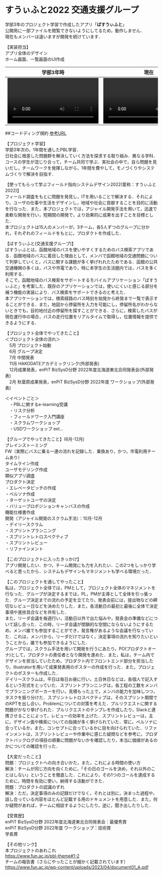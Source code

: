 # すうぃふと2022 交通支援グループ
学部3年のプロジェクト学習で作成したアプリ「**ばすうぃふと**」<br>
公開用に一部ファイルを閲覧できないようにしてるため，動作しません．<br>
現在もメンバーは違いますが開発を続けています．<br>

【実装担当】<br>
アプリ全体のデザイン<br>
ホーム画面、一覧画面のUI作成<br>


|学部3年時|現在|
|:-:|:-:|
|<video src="https://github.com/user-attachments/assets/10fafe35-2885-4b5e-9fb2-ba6cc67af577">|<video src="https://github.com/user-attachments/assets/503aadb9-474b-40df-ac1d-1aec915979cf">|

##コードディング規約
[参考URL](https://trinitas.tech/2021/02/03/1007/)<br>

【プロジェクト学習】<br>
学部3年次の，1年間を通したPBL学習．<br>
日社会に根差した問題群を解決していく方法を探求する取り組み．異なる学科．コースの学生が混じり合って，チーム共同で学ぶ．実社会の中で，自ら問題を見いだし，チームワークを発揮しながら，1年間を費やして，モノづくりやシステムづくりで解決を目指す．

【使ってもらって学ぶフィールド指向システムデザイン2022(愛称：すうぃふと2022)】<br>
フィールド調査をもとに問題を発見し，ITを用いることで解決する．それにより，ユーザの仕事や生活をデザインし，地域や社会に貢献することを目的に活動を行なった．また，本プロジェクトでは，アジャイル開発手法を用いて，迅速で柔軟な開発を行い，短期間の開発で，より効果的に成果を出すことを目標とした．<br>
本プロジェクトは15人のメンバーが，3チーム，各5人ずつのグループに分かれ，それぞれのフィールドをもとに，プロダクトを作成した．

【ばすうぃふと(交通支援グループ)】<br>
ばすうぃふとは，函館地域のバスを使いやすくするためのバス検索アプリである．函館地域のバスに着目した理由として，メンバで函館地域の交通問題について列挙していくと，バスに関する課題が多く挙げれれたためである．函館の公共交通機関の多くは，バスや市電であり，特に本学生の生活圏内では，バスを多く利用する．<br>
そこで，函館地域のバス検索をサポートするモバイルアプリケーション「ばすうぃふと」を考案した．既存のアプリケーションでは，使いにくいと感じる部分を補う機能の実装により．バス検索をサポートできるのと考えた．<br>
本アプリケーションでは，検索経路のバス時刻を始発から終発まで一覧で表示することができる．また，地図から停留所を入力を可能にし，停留所名がわからないときでも，目的地付近の停留所を探すことができる．さらに，検索したバスが現在運行中の場合，バスの走行位置をリアルタイムで取得し，位置情報を提供できるようにする．

【プロジェクト全体でやってきたこと】<br>
＜プロジェクト全体の流れ＞<br>
　5月 プロジェクト始動<br>
　6月 グループ決定<br>
　7月 中間発表<br>
　11月 HAKODATEアカデミックリンク(外部発表)<br>
　12月成果発表，enPiT BizSysD分野 2022年度北海道東北合同発表会(外部発表)<br>
　2月 秋葉原成果発表，enPiT BizSysD分野 2022年度 ワークショップ(外部発表)<br>

＜イベントごと＞<br>
　・PBLに関するe-learning受講<br>
　・リスク分析<br>
　・フィールドワーク入門講座<br>
　・スクラムワークショップ<br>
　・USDワークショップ ext…

【グループでやってきたこと】(6月-12月)<br>
ブレインストーミング<br>
FW（実際にバスに乗る一連の流れを記録した．乗換あり，かつ，市電利用チームあり）<br>
タイムライン作成<br>
ユーザモデリング作成<br>
類似アプリ調査<br>
プロダクト決定<br>
・エレベータピッチの作成<br>
・ペルソナ作成<br>
・ターゲットユーザの決定<br>
・バリュープロポジションキャンバスの作成<br>
機能仕様書作成<br>
開発（アジャイル開発のスクラム手法）：10月-12月<br>
・デイリースクラム<br>
・スプリントプランニング<br>
・スプリントレトロスペクティブ<br>
・スプリントレビュー<br>
・リファインメント

【このプロジェクトに入ったきっかけ】<br>
アプリ開発したい．かつ，チーム開発にも力を入れたい．この2つをしっかり学べると思ったから．システムもデザインもマネジメントも学べる環境だった．

【このプロジェクトを通してやったこと】<br>
私は，プロジェクト全体では，PMとして，プロジェクト全体のマネジメントを行なった．グループが決定するまでは，PL，PMが主導として全体を引っ張った．グループ決定までの流れの予定を立てたり，発表会前には，提出物などの締切なレビュー日などを決めたりした．また，各活動日の最初と最後に全体で決定事項や進捗具合などを共有した．<br>
また，リーダ会議を毎週行い，活動日以外で出た悩みや，発表会の準備などについて話し合った．この時，リーダ会議が閉鎖的な空間にならないようにするため，メンバ誰でも参加することができ，発言権があるような会議を行なっていた．これは，メンバから，リーダだけではなく，決定事項の流れを知りたいということから，誰でも参加できるようにした．<br>
グループでは，スクラム手法を用いて開発を行うにあたり，PO(プロダクトオーナ)として，プロダクトの責任者となり開発を進めた．また，私は，チーム内でデザインを担当していたため，プロダクト内でフロントエンド部分を担当したり，illustratorを用いて成果発表用のポスターの作成を行った．また，プロジェクトのポスターも作成した．<br>
デイリースクラムは，平日は毎日お昼に行い，土日休日などは，各個人で記入するという形式をとっていた．スプリントプランニングは，各工程の工数をメンバでプランニングポーカーを行い，見積もった上で，メンバの能力を加味しつつ，タスクを振り分けた．スプリントレトロスペクティブは，そのスプリント期間でのKPTを出し合い，Problemについての対策を考えた．プルリクエストに関する問題がかなり挙げられた．プルリクエストのテンプレを作成したり，Slackと連携させることによって，レビューの効率を上げた．スプリントレビューは，主に，デザイン面や検索についての指摘が多く挙げられていた．常に，ペルソナに合っているか，また，コンセプトに合っているかに目を向けられていた．リファインメントは，スプリントレビューや作業中に感じた疑問などを参考に，プロダクトバックログの項目の順番に問題がないかを確認したり，本当に価値があるのかについての確認を行った．

【大変だったこと】<br>
問題：プロジェクトへの向き合いかた，また，これによる時間の使い方<br>
解決：チームが同じ方向を向くために，「その日のゴールを決め，それ以外のことはしない」ということを徹底した．これにより，その1つのゴールを達成するために，時間を有効に使い，納得する活動ができた．<br>
問題：プロダクトの認識のずれ<br>
解決：ただ，決定事項のみの記録だけでなく，それとは別に，決まった過程や，話し合っている内容をほとんど記載する用のドキュメントを用意した．また，何か疑問があれば，チームに相談するようにしたり，逆に，聞き出したりした．

【受賞歴】<br>
enPiT BizSysD分野 2022年度北海道東北合同発表会：最優秀賞<br>
enPiT BizSysD分野 2022年度 ワークショップ：技術賞<br>
学長賞

【その他リンク】<br>
本プロジェクトのあれこれ<br>
https://www.fun.ac.jp/pbl-theme#1-2<br>
チームの報告書（さらにやったことが細かく記載されています）<br>
https://www.fun.ac.jp/wp-content/uploads/2023/04/document01_A.pdf
